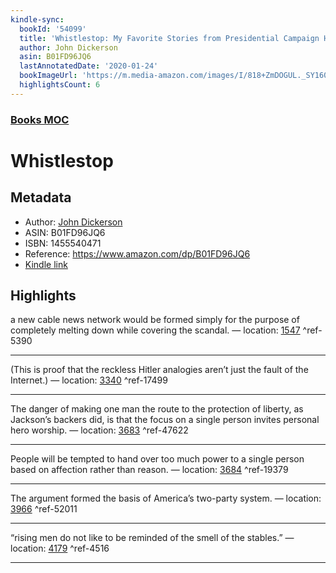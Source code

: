 ```yaml
---
kindle-sync:
  bookId: '54099'
  title: 'Whistlestop: My Favorite Stories from Presidential Campaign History'
  author: John Dickerson
  asin: B01FD96JQ6
  lastAnnotatedDate: '2020-01-24'
  bookImageUrl: 'https://m.media-amazon.com/images/I/818+ZmDOGUL._SY160.jpg'
  highlightsCount: 6
---
```

### [Books MOC](Books%20MOC.md)

# Whistlestop

## Metadata
* Author: [John Dickerson](https://www.amazon.comundefined)
* ASIN: B01FD96JQ6
* ISBN: 1455540471
* Reference: https://www.amazon.com/dp/B01FD96JQ6
* [Kindle link](kindle://book?action=open&asin=B01FD96JQ6)

## Highlights
a new cable news network would be formed simply for the purpose of completely melting down while covering the scandal. — location: [1547](kindle://book?action=open&asin=B01FD96JQ6&location=1547) ^ref-5390

---
(This is proof that the reckless Hitler analogies aren’t just the fault of the Internet.) — location: [3340](kindle://book?action=open&asin=B01FD96JQ6&location=3340) ^ref-17499

---
The danger of making one man the route to the protection of liberty, as Jackson’s backers did, is that the focus on a single person invites personal hero worship. — location: [3683](kindle://book?action=open&asin=B01FD96JQ6&location=3683) ^ref-47622

---
People will be tempted to hand over too much power to a single person based on affection rather than reason. — location: [3684](kindle://book?action=open&asin=B01FD96JQ6&location=3684) ^ref-19379

---
The argument formed the basis of America’s two-party system. — location: [3966](kindle://book?action=open&asin=B01FD96JQ6&location=3966) ^ref-52011

---
“rising men do not like to be reminded of the smell of the stables.” — location: [4179](kindle://book?action=open&asin=B01FD96JQ6&location=4179) ^ref-4516

---
